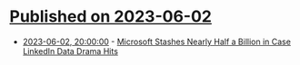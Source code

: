 # [Published on 2023-06-02](index.md)

* [2023-06-02, 20:00:00](https://yro.slashdot.org/story/23/06/02/1758257/microsoft-stashes-nearly-half-a-billion-in-case-linkedin-data-drama-hits?utm_source=rss1.0mainlinkanon&utm_medium=feed) - [Microsoft Stashes Nearly Half a Billion in Case LinkedIn Data Drama Hits](https://yro.slashdot.org/story/23/06/02/1758257/microsoft-stashes-nearly-half-a-billion-in-case-linkedin-data-drama-hits?utm_source=rss1.0mainlinkanon&utm_medium=feed)
